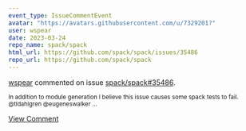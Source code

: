 ```yaml
---
event_type: IssueCommentEvent
avatar: "https://avatars.githubusercontent.com/u/7329201?"
user: wspear
date: 2023-03-24
repo_name: spack/spack
html_url: https://github.com/spack/spack/issues/35486
repo_url: https://github.com/spack/spack
---
```


<a href='https://github.com/wspear' target='_blank'>wspear</a> commented on issue <a href='https://github.com/spack/spack/issues/35486' target='_blank'>spack/spack#35486</a>.

<small>In addition to module generation I believe this issue causes some spack tests to fail. @tldahlgren @eugeneswalker ...</small>

<a href='https://github.com/spack/spack/issues/35486' target='_blank'>View Comment</a>